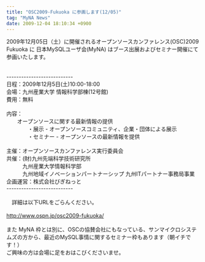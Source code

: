 ```yaml
---
title: "OSC2009-Fukuoka に参画します(12/05)"
tag: "MyNA News"
date: 2009-12-04 18:10:34 +0900
---
```


2009年12月05日（土）に開催されるオープンソースカンファレンス(OSC)2009 Fukuoka に 日本MySQLユーザ会(MyNA) はブース出展およびセミナー開催にて参画いたします。<br>
<br>
<br>
---------------------------<br>
日程：2009年12月5日(土)10:00-18:00<br>
会場：九州産業大学 情報科学部棟(12号館) 　<br>
費用：無料<br>
<br>
内容：<br>
　　オープンソースに関する最新情報の提供<br>
　　　　・展示 - オープンソースコミュニティ、企業・団体による展示<br>
　　　　・セミナー - オープンソースの最新情報を提供<br>
<br>
主催：オープンソースカンファレンス実行委員会<br>
共催：(財)九州先端科学技術研究所<br>
　　　九州産業大学情報科学部<br>
　　　九州地域イノベーションパートナーシップ 九州ITパートナー事務局事業<br>
企画運営：株式会社びぎねっと <br>
---------------------------<br>
<br>
　詳細は以下URLをごらんください。<br>
<br>
http://www.ospn.jp/osc2009-fukuoka/<br>
<br>
また MyNA 枠とは別に、OSCの協賛会社にもなっている、サンマイクロシステムズの方から、最近のMySQL事情に関するセミナー枠もあります（朝イチです！）<br>
ご興味の方は会場に足をおはこびくださいませ。<br>
<br>
<br>
<br>
<br>
